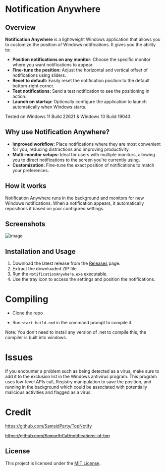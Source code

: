 # Notification Anywhere

## Overview

**Notification Anywhere** is a lightweight Windows application that allows you to customize the position of Windows notifications. It gives you the ability to:

- **Position notifications on any monitor:** Choose the specific monitor where you want notifications to appear.
- **Fine-tune the position:** Adjust the horizontal and vertical offset of notifications using sliders.
- **Reset to default:** Easily reset the notification position to the default bottom-right corner.
- **Test notifications:** Send a test notification to see the positioning in action.
- **Launch on startup:** Optionally configure the application to launch automatically when Windows starts.

Tested on Windows 11 Build 22621 & Windows 10 Build 19043


## Why use Notification Anywhere?

- **Improved workflow:** Place notifications where they are most convenient for you, reducing distractions and improving productivity.
- **Multi-monitor setups:** Ideal for users with multiple monitors, allowing you to direct notifications to the screen you're currently using.
- **Customization:** Fine-tune the exact position of notifications to match your preferences.

## How it works

Notification Anywhere runs in the background and monitors for new Windows notifications. When a notification appears, it automatically repositions it based on your configured settings.

## Screenshots

![image](https://github.com/RoyRiv3r/notifications-anywhere/assets/41067116/317ba268-c553-4788-90c4-92ec68f34745)

## Installation and Usage

1. Download the latest release from the [Releases](https://github.com/RoyRiv3r/notifications-anywhere/releases/tag/1.1) page. 
2. Extract the downloaded ZIP file.
3. Run the `NotificationAnywhere.exe` executable.
4. Use the tray icon to access the settings and position the notifications.

# Compiling

- Clone the repo

- Run `start build.cmd` in the command prompt to compile it.

Note: You don't need to install any version of .net to compile this, the compiler is built into windows.

# Issues

If you encounter a problem such as being detected as a virus, make sure to add it to the exclusion list in the Windows antivirus program. This program uses low-level APIs call, Registry manipulation to save the position, and running in the background which could be associated with potentially malicious activities and flagged as a virus.

# Credit

https://github.com/SamsidParty/TopNotify

~~https://github.com/SamarthCat/notifications-at-top~~

## License

This project is licensed under the [MIT License]().

